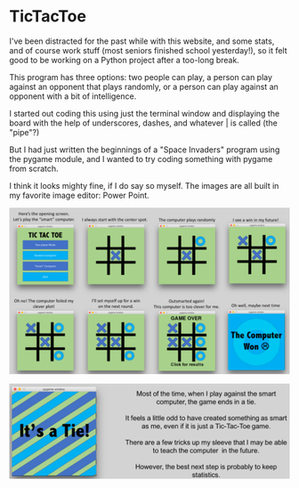 # TicTacToe

I've been distracted for the past while with this website, and some stats, and of course work stuff (most seniors finished school yesterday!), so it felt good to be working on a Python project after a too-long break.

This program has three options: two people can play, a person can play against an opponent that plays randomly, or a person can play against an opponent with a bit of intelligence.

I started out coding this using just the terminal window and displaying the board with the help of underscores, dashes, and whatever | is called (the "pipe"?)

But I had just written the beginnings of a "Space Invaders" program using the pygame module, and I wanted to try coding something with pygame from scratch.

I think it looks mighty fine, if I do say so myself. The images are all built in my favorite image editor: Power Point.

![Computer_Opponent](ComputerOpponent.png?raw=true "Computer_Opponent")

![TieGame](TieGames.png?raw=true "Tie_Game")


